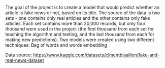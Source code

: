 The goal of the project is to create a model that would predict whether an article is fake news or not, based on its title. The source of the data is two sets - one contains only real articles and the other contains only fake articles. Each set contains more than 20,000 records, but only four thousand were used in the project (the first thousand from each set for teaching the algorithm and testing, and the last thousand from each for making new predictions).
Two models were created using two different techniques: Bag of words and words embedding

Data source: https://www.kaggle.com/datasets/clmentbisaillon/fake-and-real-news-dataset

